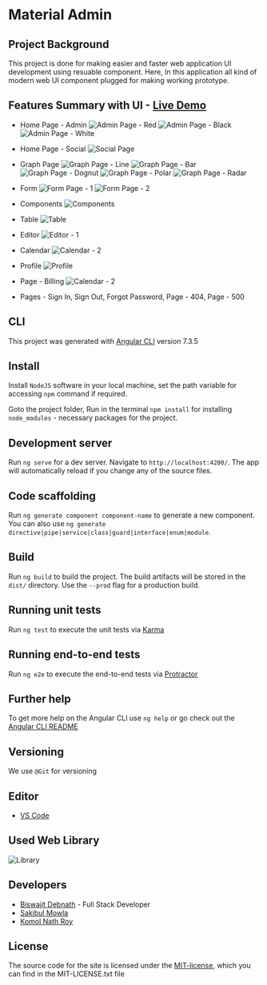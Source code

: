 # Material Admin
## Project Background

This project is done for making easier and faster web application UI development using resuable component. Here, In this application all kind of modern web UI component plugged for making working prototype.

## Features Summary with UI - [Live Demo](https://material-admin-bsk-y2022.glitch.me/)

* Home Page - Admin
![Admin Page - Red](/demo-img/03-theme-admin-page-red-v1.png)
![Admin Page - Black](/demo-img/04-theme-admin-page-black-v1.png)
![Admin Page - White](/demo-img/02-theme-admin-page-white-v1.png)

* Home Page - Social
![Social Page](/demo-img/18-theme-social-v1.png)

* Graph Page
![Graph Page - Line](/demo-img/05-theme-graph-line.png)
![Graph Page - Bar](/demo-img/14-theme-graph-bar.png)
![Graph Page - Dognut](/demo-img/07-theme-graph-dognut.png)
![Graph Page - Polar](/demo-img/08-theme-graph-polar.png)
![Graph Page - Radar](/demo-img/06-theme-graph-radar.png)

* Form
![Form Page - 1](/demo-img/10-theme-form-component.png)
![Form Page - 2](/demo-img/11-theme-form.png)

* Components
![Components](/demo-img/16-theme-components-card.png)

* Table
![Table](/demo-img/17-theme-table.png)

* Editor
![Editor - 1](/demo-img/12-theme-editor.png)

* Calendar
![Calendar - 2](/demo-img/13-theme-calendar.png)

* Profile
![Profile](/demo-img/14-theme-profile.png)

* Page - Billing
![Calendar - 2](/demo-img/15-theme-billing.png)

* Pages - Sign In, Sign Out, Forgot Password, Page - 404, Page - 500 


## CLI

This project was generated with [Angular CLI](https://github.com/angular/angular-cli) version 7.3.5

## Install

Install `NodeJS` software in your local machine, set the path variable for accessing `npm` command if required.

Goto the project folder, Run in the terminal `npm install` for installing `node_modules` - necessary packages for the project.

## Development server

Run `ng serve` for a dev server. Navigate to `http://localhost:4200/`. The app will automatically reload if you change any of the source files.

## Code scaffolding

Run `ng generate component component-name` to generate a new component. You can also use `ng generate directive|pipe|service|class|guard|interface|enum|module`.

## Build

Run `ng build` to build the project. The build artifacts will be stored in the `dist/` directory. Use the `--prod` flag for a production build.

## Running unit tests

Run `ng test` to execute the unit tests via [Karma](https://karma-runner.github.io)

## Running end-to-end tests

Run `ng e2e` to execute the end-to-end tests via [Protractor](http://www.protractortest.org/)

## Further help

To get more help on the Angular CLI use `ng help` or go check out the [Angular CLI README](https://github.com/angular/angular-cli/blob/master/README.md)

## Versioning

We use `@Git` for versioning

## Editor

* [VS Code](https://code.visualstudio.com/ "VSCode Home Page")

## Used Web Library

![Library](/demo-img/18-theme-library.png)

## Developers

* [Biswajit Debnath](https://www.linkedin.com/in/coderbd/ "Biswajit Debnath's LinkedIn Profile") - Full Stack Developer
* [Sakibul Mowla](https://www.linkedin.com/in/sakibulmowla/ "Sakibul Mowla's LinkedIn Profile")
* [Komol Nath Roy](https://www.linkedin.com/in/knroy/ "Komol Nath Roy's LinkedIn Profile")

## License

The source code for the site is licensed under the [MIT-license](https://opensource.org/licenses/MIT), which you can find in the MIT-LICENSE.txt file